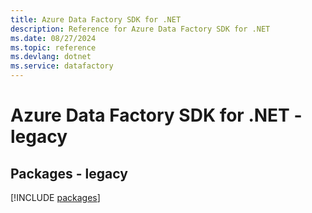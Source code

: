 ```yaml
---
title: Azure Data Factory SDK for .NET
description: Reference for Azure Data Factory SDK for .NET
ms.date: 08/27/2024
ms.topic: reference
ms.devlang: dotnet
ms.service: datafactory
---
```

# Azure Data Factory SDK for .NET - legacy
## Packages - legacy
[!INCLUDE [packages](data-factory-index.md)]